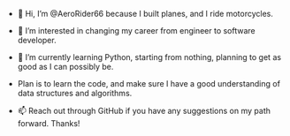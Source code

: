- 👋 Hi, I’m @AeroRider66 because I built planes, and I ride motorcycles.
- 👀 I’m interested in changing my career from engineer to software developer.
- 🌱 I’m currently learning Python, starting from nothing, planning to get as good as I can possibly be.
- Plan is to learn the code, and make sure I have a good understanding of data structures and algorithms.


- 📫 Reach out through GitHub if you have any suggestions on my path forward.  Thanks!

<!---
AeroRider66/AeroRider66 is a ✨ special ✨ repository because its `README.md` (this file) appears on your GitHub profile.
You can click the Preview link to take a look at your changes.
--->
